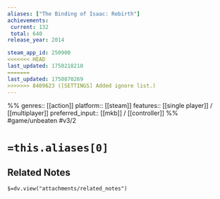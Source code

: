 ```yaml
---
aliases: ["The Binding of Isaac: Rebirth"]
achievements:
 current: 132
 total: 640
release_year: 2014

steam_app_id: 250900
<<<<<<< HEAD
last_updated: 1750218210
=======
last_updated: 1750870269
>>>>>>> 8409623 ([SETTINGS] Added ignore list.)
---
```

%%
genres:: [[action]]
platform:: [[steam]]
features:: [[single player]] / [[multiplayer]]
preferred_input:: [[mkb]] / [[controller]]
%%
#game/unbeaten
#v3/2

# `=this.aliases[0]`
## Related Notes
`$=dv.view("attachments/related_notes")`